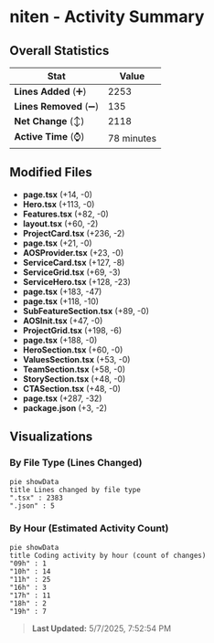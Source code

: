 # niten - Activity Summary 

## Overall Statistics

| Stat                   | Value                                                             |
| ---------------------- | ----------------------------------------------------------------- |
| **Lines Added** (➕)   | 2253                                          |
| **Lines Removed** (➖) | 135                                        |
| **Net Change** (↕)    | 2118                |
| **Active Time** (⌚)   | 78 minutes |


## Modified Files
- **page.tsx** (+14, -0)
- **Hero.tsx** (+113, -0)
- **Features.tsx** (+82, -0)
- **layout.tsx** (+60, -2)
- **ProjectCard.tsx** (+236, -2)
- **page.tsx** (+21, -0)
- **AOSProvider.tsx** (+23, -0)
- **ServiceCard.tsx** (+127, -8)
- **ServiceGrid.tsx** (+69, -3)
- **ServiceHero.tsx** (+128, -23)
- **page.tsx** (+183, -47)
- **page.tsx** (+118, -10)
- **SubFeatureSection.tsx** (+89, -0)
- **AOSInit.tsx** (+47, -0)
- **ProjectGrid.tsx** (+198, -6)
- **page.tsx** (+188, -0)
- **HeroSection.tsx** (+60, -0)
- **ValuesSection.tsx** (+53, -0)
- **TeamSection.tsx** (+58, -0)
- **StorySection.tsx** (+48, -0)
- **CTASection.tsx** (+48, -0)
- **page.tsx** (+287, -32)
- **package.json** (+3, -2)

## Visualizations

### By File Type (Lines Changed)

```mermaid
pie showData
title Lines changed by file type
".tsx" : 2383
".json" : 5
```

### By Hour (Estimated Activity Count)

```mermaid
pie showData
title Coding activity by hour (count of changes)
"09h" : 1
"10h" : 14
"11h" : 25
"16h" : 3
"17h" : 11
"18h" : 2
"19h" : 7
```


> **Last Updated:** 5/7/2025, 7:52:54 PM